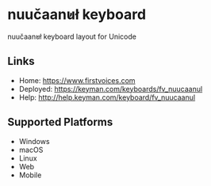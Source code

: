 nuučaan̓uł keyboard
======================

nuučaan̓uł keyboard layout for Unicode

Links
-----

 * Home:     <https://www.firstvoices.com>
 * Deployed: <https://keyman.com/keyboards/fv_nuucaanul>
 * Help:     <http://help.keyman.com/keyboard/fv_nuucaanul>
 
Supported Platforms
-------------------

 * Windows
 * macOS
 * Linux
 * Web
 * Mobile

<!-- TODO
-------------------
* New character codes are being released with Unicode 16.0, fall 2024:
* NEW: U+A7DC LATIN CAPITAL LETTER LAMDA WITH STROKE
* U+A7DC was added to desktop keyboard as the current character used doesn't work, left lowercase option on Mobile Layout
* This info should be relayed to speaker communities and decide if existing char should be updated
-->